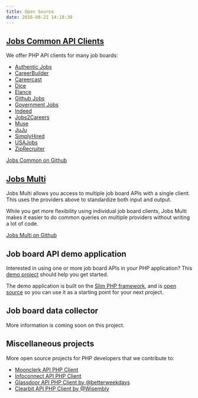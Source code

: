 ```yaml
---
title: Open Source
date: 2016-08-21 14:18:39
---
```


## [Jobs Common API Clients](https://github.com/jobapis/jobs-common)
We offer PHP API clients for many job boards:

- [Authentic Jobs](/open-source/authentic)
- [CareerBuilder](/open-source/careerbuilder)
- [Careercast](/open-source/careercast)
- [Dice](/open-source/dice)
- [Elance](/open-source/elance)
- [Github Jobs](/open-source/github)
- [Government Jobs](/open-source/govt)
- [Indeed](/open-source/indeed)
- [Jobs2Careers](/open-source/jobs2careers)
- [Muse](/open-source/muse)
- [JuJu](/open-source/juju)
- [SimplyHired](/open-source/simplyhired)
- [USAJobs](/open-source/usajobs)
- [ZipRecruiter](/open-source/ziprecruiter)

[Jobs Common on Github](https://github.com/jobapis/jobs-common)

## [Jobs Multi](https://github.com/jobapis/jobs-multi)
Jobs Multi allows you access to multiple job board APIs with a single client. This uses the providers above to standardize both input and output.

While you get more flexibility using individual job board clients, Jobs Multi makes it easier to do common queries on multiple providers without writing a lot of code.

[Jobs Multi on Github](https://github.com/jobapis/jobs-multi)

## Job board API demo application
Interested in using one or more job board APIs in your PHP application? This [demo project](http://demo.jobapis.com/) should help you get started.

The demo application is built on the [Slim PHP framework](http://www.slimframework.com/), and is [open source](https://github.com/jobapis/jobs-common-demo) so you can use it as a starting point for your next project.

## Job board data collector
More information is coming soon on this project.

## Miscellaneous projects
More open source projects for PHP developers that we contribute to:
- [Moonclerk API PHP Client](https://github.com/jobapis/moonclerk-php)
- [Infoconnect API PHP Client](https://github.com/jobapis/infoconnect-php-client)
- [Glassdoor API PHP Client by @betterweekdays](https://github.com/betterweekdays/glassdoor)
- [Clearbit API PHP Client by @Wisembly](https://github.com/Wisembly/clearbit-php)
